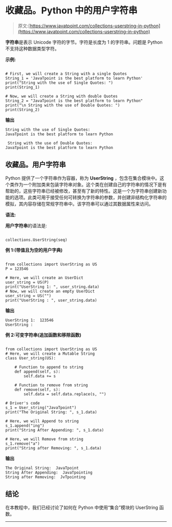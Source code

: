 # 收藏品。Python 中的用户字符串

> 原文:[https://www.javatpoint.com/collections-userstring-in-python](https://www.javatpoint.com/collections-userstring-in-python)

**字符串**是表示 Unicode 字符的字节。字符是长度为 1 的字符串。问题是 Python 不支持这种数据类型字符。

**示例:**

```

# First, we will create a String with a single Quotes
String_1 = 'JavaTpoint is the best platform to learn Python'
print("String with the use of Single Quotes: ")
print(String_1)

# Now, we will create a String with double Quotes
String_2 = "JavaTpoint is the best platform to learn Python"
print("\n String with the use of Double Quotes: ")
print(String_2)

```

**输出**

```
String with the use of Single Quotes: 
JavaTpoint is the best platform to learn Python

 String with the use of Double Quotes: 
JavaTpoint is the best platform to learn Python

```

## 收藏品。用户字符串

Python 提供了一个字符串作为容器，称为 **UserString** ，包含在集合模块中。这个类作为一个附加类来包装字符串对象。这个类在创建自己的字符串的情况下是有帮助的，这些字符串已经被修改，甚至有了新的特性。这是一个为字符串创建新功能的选项。此类可用于接受任何可转换为字符串的参数，并创建非结构化字符串的模拟，其内容存储在常规字符串中。该字符串可以通过其数据属性来访问。

**语法:**

**用户字符串**的语法是:

```

collections.UserString(seq)

```

**例 1:(带值且为空的用户字典)**

```

from collections import UserString as US
P = 123546

# Here, we will create an UserDict
user_string = US(P)
print("UserString 1: ", user_string.data)
# Now, we will create an empty UserDict
user_string = US("")
print("UserString : ", user_string.data)

```

**输出**

```
UserString 1:  123546
UserString :  

```

**例 2:可变字符串(追加函数和移除函数)**

```

from collections import UserString as US
# Here, we will create a Mutable String
class User_string(US):

    # Function to append to string
    def append(self, s):
        self.data += s

    # Function to remove from string
    def remove(self, s):
        self.data = self.data.replace(s, "")

# Driver's code
s_1 = User_string("JavaTpoint")
print("The Original String: ", s_1.data)

# Here, we will Append to string
s_1.append("ing")
print("String After Appending: ", s_1.data)

# Here, we will Remove from string
s_1.remove("a")
print("String after Removing: ", s_1.data)

```

**输出**

```
The Original String:  JavaTpoint
String After Appending:  JavaTpointing
String after Removing:  JvTpointing

```

## 结论

在本教程中，我们已经讨论了如何在 Python 中使用“集合”模块的 UserString 函数。

* * *